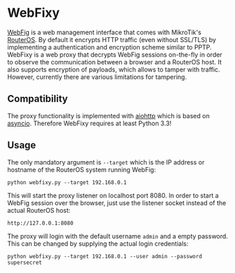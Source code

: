 WebFixy
=======

[WebFig](http://wiki.mikrotik.com/wiki/Manual:Webfig) is a web management interface that comes with MikroTik's [RouterOS](http://www.mikrotik.com/software). By default it encrypts HTTP traffic (even without SSL/TLS) by implementing a authentication and encryption scheme similar to PPTP. WebFixy is a web proxy that decrypts WebFig sessions on-the-fly in order to observe the communication between a browser and a RouterOS host. It also supports encryption of payloads, which allows to tamper with traffic. However, currently there are various limitations for tampering.
 
## Compatibility

The proxy functionality is implemented with [aiohttp](https://github.com/KeepSafe/aiohttp) which is based on [asyncio](https://docs.python.org/3/library/asyncio.html). Therefore WebFixy requires at least Python 3.3!

## Usage

The only mandatory argument is `--target` which is the IP address or hostname of the RouterOS system running WebFig:

```
python webfixy.py --target 192.168.0.1
```

This will start the proxy listener on localhost port 8080. In order to start a WebFig session over the browser, just use the listener socket instead of the actual RouterOS host:

```
http://127.0.0.1:8080
```

The proxy will login with the default username `admin` and a empty password. This can be changed by supplying the actual login credentials:

```
python webfixy.py --target 192.168.0.1 --user admin --password supersecret
```